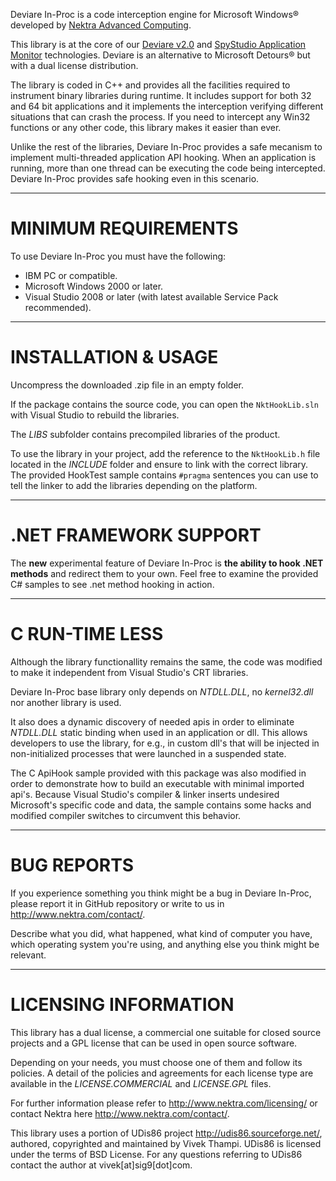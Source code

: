 ﻿Deviare In-Proc is a code interception engine for Microsoft Windows® developed by
[Nektra Advanced Computing](http://www.nektra.com).

This library is at the core of our [Deviare v2.0](http://www.nektra.com/products/deviare-api-hook-windows/)
and [SpyStudio Application Monitor](http://www.nektra.com/products/spystudio-api-monitor/) technologies.
Deviare is an alternative to Microsoft Detours® but with a dual license distribution.

The library is coded in C++ and provides all the facilities required to
instrument binary libraries during runtime. It includes support for both 32
and 64 bit applications and it implements the interception verifying different
situations that can crash the process. If you need to intercept any Win32
functions or any other code, this library makes it easier than ever.

Unlike the rest of the libraries, Deviare In-Proc provides a safe mecanism to
implement multi-threaded application API hooking. When an application is
running, more than one thread can be executing the code being intercepted.
Deviare In-Proc provides safe hooking even in this scenario.


----------------------
# MINIMUM REQUIREMENTS

To use Deviare In-Proc you must have the following:

- IBM PC or compatible.
- Microsoft Windows 2000 or later.
- Visual Studio 2008 or later (with latest available Service Pack recommended).


----------------------
# INSTALLATION & USAGE

Uncompress the downloaded .zip file in an empty folder.

If the package contains the source code, you can open the `NktHookLib.sln` with
Visual Studio to rebuild the libraries.

The *LIBS* subfolder contains precompiled libraries of the product.

To use the library in your project, add the reference to the `NktHookLib.h` file
located in the *INCLUDE* folder and ensure to link with the correct library.
The provided HookTest sample contains `#pragma` sentences you can use to tell
the linker to add the libraries depending on the platform.  


------------------------
# .NET FRAMEWORK SUPPORT

The **new** experimental feature of Deviare In-Proc is **the ability to hook
.NET methods** and redirect them to your own. Feel free to examine the provided
C# samples to see .net method hooking in action.


-----------------
# C RUN-TIME LESS

Although the library functionallity remains the same, the code was modified to
make it independent from Visual Studio's CRT libraries.

Deviare In-Proc base library only depends on *NTDLL.DLL*, no *kernel32.dll* nor
another library is used.

It also does a dynamic discovery of needed apis in order to eliminate
*NTDLL.DLL* static binding when used in an application or dll. This allows
developers to use the library, for e.g., in custom dll's that will be injected
in non-initialized processes that were launched in a suspended state.

The C ApiHook sample provided with this package was also modified in order to
demonstrate how to build an executable with minimal imported api's. Because
Visual Studio's compiler & linker inserts undesired Microsoft's specific code
and data, the sample contains some hacks and modified compiler switches to
circumvent this behavior.


-------------
# BUG REPORTS

If you experience something you think might be a bug in Deviare In-Proc, please
report it in GitHub repository or write to us in <http://www.nektra.com/contact/>.

Describe what you did, what happened, what kind of computer you have, which
operating system you're using, and anything else you think might be relevant.


-----------------------
# LICENSING INFORMATION

This library has a dual license, a commercial one suitable for closed source
projects and a GPL license that can be used in open source software.

Depending on your needs, you must choose one of them and follow its policies.
A detail of the policies and agreements for each license type are available in
the *LICENSE.COMMERCIAL* and *LICENSE.GPL* files.

For further information please refer to <http://www.nektra.com/licensing/> or
contact Nektra here <http://www.nektra.com/contact/>.

This library uses a portion of UDis86 project <http://udis86.sourceforge.net/>,
authored, copyrighted and maintained by Vivek Thampi. UDis86 is licensed under
the terms of BSD License. For any questions referring to UDis86 contact the
author at vivek[at]sig9[dot]com.
